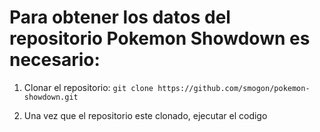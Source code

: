 # Para obtener los datos del repositorio Pokemon Showdown es necesario:

1. Clonar el repositorio:
```git clone https://github.com/smogon/pokemon-showdown.git```

2. Una vez que el repositorio este clonado, ejecutar el codigo 
